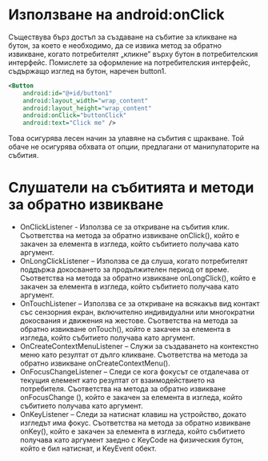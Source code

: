 # Използване на android:onClick
Съществува бърз достъп за създаване на събитие за кликване на бутон, за което е необходимо, да се извика метод за обратно извикване, когато потребителят „кликне” върху бутон в потребителския интерфейс. Помислете за оформление на потребителския интерфейс, съдържащо изглед на бутон, наречен button1.

```xml
<Button
    android:id="@+id/button1"
    android:layout_width="wrap_content"
    android:layout_height="wrap_content"
    android:onClick="buttonClick"
    android:text="Click me" />
```

Това осигурява лесен начин за улавяне на събития с щракване. Той обаче не осигурява обхвата от опции, предлагани от манипулаторите на събития.

# ﻿Слушатели на събитията и методи за обратно извикване
- OnClickListener﻿ - Използва се за откриване на събития клик. Съответства на метода за обратно извикване onClick(), който е закачен за елемента в изгледа, който събитието получава като аргумент.
- OnLongClickListener﻿ – Използва се да слуша, когато потребителят поддържа докосването за продължителен период от време. Съответства на метода за обратно извикване onLongClick(), който е закачен за елемента в изгледа, който събитието получава като аргумент.
- OnTouchListener﻿ – Използва се за откриване на всякакъв вид контакт със сензорния екран, включително индивидуални или многократни докосвания и движения на жестове. Съответства на метода за обратно извикване onTouch(), който е закачен за елемента в изгледа, който събитието получава като аргумент.
- OnCreateContextMenuListener﻿ – Служи за създаването на контекстно меню като резултат от дълго кликване. Съответства на метода за обратно извикване onCreateContextMenu().
- OnFocusChangeListener﻿ – Следи се кога фокусът се отдалечава от текущия елемент като резултат от взаимодействието на потребителя. Съответства на метода за обратно извикване onFocusChange (), който е закачен за елемента в изгледа, който събитието получава като аргумент.
- OnKeyListener﻿ – Следи за натиснат клавиш на устройство, докато изгледът има фокус. Съответства на метода за обратно извикване onKey(), който е закачен за елемента в изгледа, който събитието получава като аргумент заедно с KeyCode на физическия бутон, който е бил натиснат, и KeyEvent обект.
